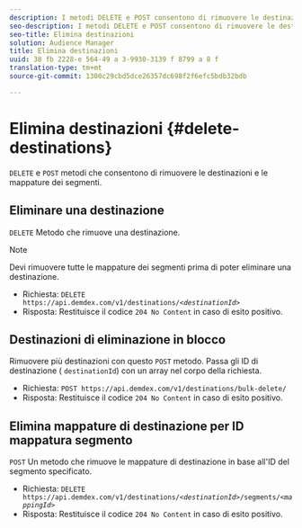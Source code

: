 ```yaml
---
description: I metodi DELETE e POST consentono di rimuovere le destinazioni e le mappature dei segmenti.
seo-description: I metodi DELETE e POST consentono di rimuovere le destinazioni e le mappature dei segmenti.
seo-title: Elimina destinazioni
solution: Audience Manager
title: Elimina destinazioni
uuid: 38 fb 2228-e 564-49 a 3-9930-3139 f 8799 a 8 f
translation-type: tm+mt
source-git-commit: 1300c29cbd5dce26357dc698f2f6efc5bdb32bdb

---
```



# Elimina destinazioni {#delete-destinations}

`DELETE` e `POST` metodi che consentono di rimuovere le destinazioni e le mappature dei segmenti.

<!-- r_delete_destinations_all.xml -->

## Eliminare una destinazione

`DELETE` Metodo che rimuove una destinazione.

>[!NOTE]
>
>Devi rimuovere tutte le mappature dei segmenti prima di poter eliminare una destinazione.

* Richiesta: `DELETE https://api.demdex.com/v1/destinations/`*`<destinationId>`*
* Risposta: Restituisce il codice `204 No Content` in caso di esito positivo.

## Destinazioni di eliminazione in blocco

Rimuovere più destinazioni con questo `POST` metodo. Passa gli ID di destinazione ( `destinationId`) con un array nel corpo della richiesta.

* Richiesta: `POST https://api.demdex.com/v1/destinations/bulk-delete/`
* Risposta: Restituisce il codice `204 No Content` in caso di esito positivo.

## Elimina mappature di destinazione per ID mappatura segmento

`POST` Un metodo che rimuove le mappature di destinazione in base all&#39;ID del segmento specificato.

* Richiesta: `DELETE https://api.demdex.com/v1/destinations/`*`<destinationId>`*`/segments/`*`<mappingId>`*
* Risposta: Restituisce il codice `204 No Content` in caso di esito positivo.